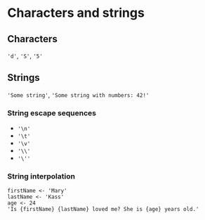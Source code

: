 # Characters and strings
## Characters
`'d'`, `'S'`, `'5'`
## Strings
`'Some string'`, `'Some string with numbers: 42!'`
### String escape sequences
* `'\n'`
* `'\t'`
* `'\v'`
* `'\\'`
* `'\''`

### String interpolation
```
firstName <- 'Mary'
lastName <- 'Kass'
age <- 24
'Is {firstName} {lastName} loved me? She is {age} years old.'
```
